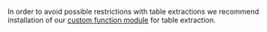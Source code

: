 In order to avoid possible restrictions with table extractions we recommend installation of our [custom function module](../sap-customizing/custom-function-module-for-table-extraction) for table extraction.
